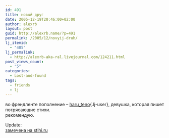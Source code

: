 ```yaml
---
id: 491
title: новый друг
date: 2005-12-19T20:46:00+02:00
author: alexrb
layout: post
guid: http://alexrb.name/?p=491
permalink: /2005/12/novyij-druh/
lj_itemid:
  - "485"
lj_permalink:
  - http://alexrb-aka-ral.livejournal.com/124211.html
post_views_count:
  - "5"
categories:
  - Lost-and-found
tags:
  - friends
  - lj
---
```

во френдленте пополнение &#8211; [haru_teno](http://haru_teno.livejournal.com/){.lj-user}, девушка, которая пишет потрясающие стихи.  
рекомендую.

Update:  
[замечена на stihi.ru](http://www.stihi.ru/author.html?rinsan)